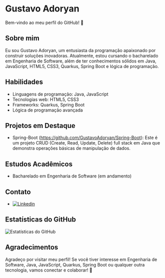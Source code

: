 # Gustavo Adoryan

Bem-vindo ao meu perfil do GitHub! 👋

## Sobre mim

Eu sou Gustavo Adoryan, um entusiasta da programação apaixonado por construir soluções inovadoras. Atualmente, estou cursando o bacharelado em Engenharia de Software, além de ter conhecimentos sólidos em Java, JavaScript, HTML5, CSS3, Quarkus, Spring Boot e lógica de programação.

## Habilidades

- Linguagens de programação: Java, JavaScript
- Tecnologias web: HTML5, CSS3
- Frameworks: Quarkus, Spring Boot
- Lógica de programação avançada

## Projetos em Destaque

- Spring-Boot (https://github.com/GustavoAdoryan/Spring-Boot): Este é um projeto CRUD (Create, Read, Update, Delete) full stack em Java que demonstra operações básicas de manipulação de dados.

## Estudos Acadêmicos

- Bacharelado em Engenharia de Software (em andamento)

## Contato

- [![Linkedin](https://img.shields.io/badge/LinkedIn-0077B5?style=for-the-badge&logo=linkedin&logoColor=white)](https://www.linkedin.com/in/gustavoadoryan/)

## Estatísticas do GitHub

![Estatísticas do GitHub](https://github-readme-stats.vercel.app/api?username=seuusername&show_icons=true&hide=stars&count_private=true&theme=dark)

## Agradecimentos

Agradeço por visitar meu perfil! Se você tiver interesse em Engenharia de Software, Java, JavaScript, Quarkus, Spring Boot ou qualquer outra tecnologia, vamos conectar e colaborar! 🚀
